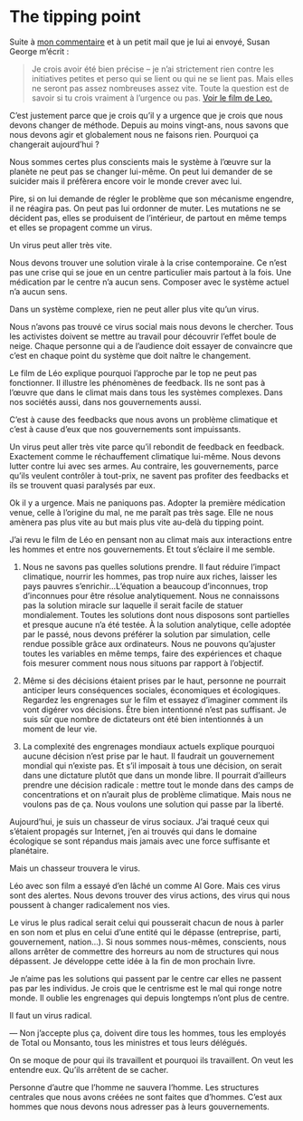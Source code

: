 # The tipping point

Suite à [mon commentaire](https://tcrouzet.com/2008/11/17/we-must-think-big/) et à un petit mail que je lui ai envoyé, Susan George m’écrit :

> Je crois avoir été bien précise – je n’ai strictement rien contre les initiatives petites et perso qui se lient ou qui ne se lient pas. Mais elles ne seront pas assez nombreuses assez vite. Toute la question est de savoir si tu crois vraiment à l’urgence ou pas. [Voir le film de Leo.](http://www.wakeupfreakout.org)

C’est justement parce que je crois qu’il y a urgence que je crois que nous devons changer de méthode. Depuis au moins vingt-ans, nous savons que nous devons agir et globalement nous ne faisons rien. Pourquoi ça changerait aujourd’hui ?

Nous sommes certes plus conscients mais le système à l’œuvre sur la planète ne peut pas se changer lui-même. On peut lui demander de se suicider mais il préfèrera encore voir le monde crever avec lui.

Pire, si on lui demande de régler le problème que son mécanisme engendre, il ne réagira pas. On peut pas lui ordonner de muter. Les mutations ne se décident pas, elles se produisent de l’intérieur, de partout en même temps et elles se propagent comme un virus.

Un virus peut aller très vite.

Nous devons trouver une solution virale à la crise contemporaine. Ce n’est pas une crise qui se joue en un centre particulier mais partout à la fois. Une médication par le centre n’a aucun sens. Composer avec le système actuel n’a aucun sens.

Dans un système complexe, rien ne peut aller plus vite qu’un virus.

Nous n’avons pas trouvé ce virus social mais nous devons le chercher. Tous les activistes doivent se mettre au travail pour découvrir l’effet boule de neige. Chaque personne qui a de l’audience doit essayer de convaincre que c’est en chaque point du système que doit naître le changement.

Le film de Léo explique pourquoi l’approche par le top ne peut pas fonctionner. Il illustre les phénomènes de feedback. Ils ne sont pas à l’œuvre que dans le climat mais dans tous les systèmes complexes. Dans nos sociétés aussi, dans nos gouvernements aussi.

C’est à cause des feedbacks que nous avons un problème climatique et c’est à cause d’eux que nos gouvernements sont impuissants.

Un virus peut aller très vite parce qu’il rebondit de feedback en feedback. Exactement comme le réchauffement climatique lui-même. Nous devons lutter contre lui avec ses armes. Au contraire, les gouvernements, parce qu’ils veulent contrôler à tout-prix, ne savent pas profiter des feedbacks et ils se trouvent quasi paralysés par eux.

Ok il y a urgence. Mais ne paniquons pas. Adopter la première médication venue, celle à l’origine du mal, ne me paraît pas très sage. Elle ne nous amènera pas plus vite au but mais plus vite au-delà du tipping point.

J’ai revu le film de Léo en pensant non au climat mais aux interactions entre les hommes et entre nos gouvernements. Et tout s’éclaire il me semble.

1. Nous ne savons pas quelles solutions prendre. Il faut réduire l’impact climatique, nourrir les hommes, pas trop nuire aux riches, laisser les pays pauvres s’enrichir…L’équation a beaucoup d’inconnues, trop d’inconnues pour être résolue analytiquement. Nous ne connaissons pas la solution miracle sur laquelle il serait facile de statuer mondialement. Toutes les solutions dont nous disposons sont partielles et presque aucune n’a été testée. À la solution analytique, celle adoptée par le passé, nous devons préférer la solution par simulation, celle rendue possible grâce aux ordinateurs. Nous ne pouvons qu’ajuster toutes les variables en même temps, faire des expériences et chaque fois mesurer comment nous nous situons par rapport à l’objectif.

2. Même si des décisions étaient prises par le haut, personne ne pourrait anticiper leurs conséquences sociales, économiques et écologiques. Regardez les engrenages sur le film et essayez d’imaginer comment ils vont digérer vos décisions. Être bien intentionné n’est pas suffisant. Je suis sûr que nombre de dictateurs ont été bien intentionnés à un moment de leur vie.

3. La complexité des engrenages mondiaux actuels explique pourquoi aucune décision n’est prise par le haut. Il faudrait un gouvernement mondial qui n’existe pas. Et s’il imposait à tous une décision, on serait dans une dictature plutôt que dans un monde libre. Il pourrait d’ailleurs prendre une décision radicale : mettre tout le monde dans des camps de concentrations et on n’aurait plus de problème climatique. Mais nous ne voulons pas de ça. Nous voulons une solution qui passe par la liberté.

Aujourd’hui, je suis un chasseur de virus sociaux. J’ai traqué ceux qui s’étaient propagés sur Internet, j’en ai trouvés qui dans le domaine écologique se sont répandus mais jamais avec une force suffisante et planétaire.

Mais un chasseur trouvera le virus.

Léo avec son film a essayé d’en lâché un comme Al Gore. Mais ces virus sont des alertes. Nous devons trouver des virus actions, des virus qui nous poussent à changer radicalement nos vies.

Le virus le plus radical serait celui qui pousserait chacun de nous à parler en son nom et plus en celui d’une entité qui le dépasse (entreprise, parti, gouvernement, nation…). Si nous sommes nous-mêmes, conscients, nous allons arrêter de commettre des horreurs au nom de structures qui nous dépassent. Je développe cette idée à la fin de mon prochain livre.

Je n’aime pas les solutions qui passent par le centre car elles ne passent pas par les individus. Je crois que le centrisme est le mal qui ronge notre monde. Il oublie les engrenages qui depuis longtemps n’ont plus de centre.

Il faut un virus radical.

— Non j’accepte plus ça, doivent dire tous les hommes, tous les employés de Total ou Monsanto, tous les ministres et tous leurs délégués.

On se moque de pour qui ils travaillent et pourquoi ils travaillent. On veut les entendre eux. Qu’ils arrêtent de se cacher.

Personne d’autre que l’homme ne sauvera l’homme. Les structures centrales que nous avons créées ne sont faites que d’hommes. C’est aux hommes que nous devons nous adresser pas à leurs gouvernements.
